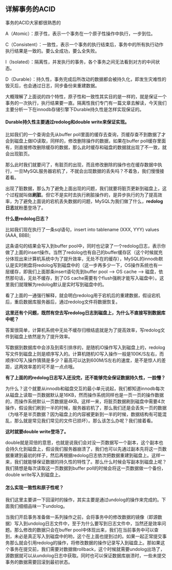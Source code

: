 ## 详解事务的ACID

事务的ACID大家都很熟悉的

A（Atomic）：原子性，表示一个事务在一个原子性操作中执行，一步到位。

C（Consistent）：一致性，表示一个事务的执行结束后，事务中的所有执行动作执行结果是一致的。要么全成功，要么全失败。

I（Isolated）：隔离性，并发执行的事务，各个事务之间无法看到对方的中间状态。

D（Durable）：持久性，事务完成后所改动的数据都会被持久化，即发生灾难性的毁灭后，也会通过日志，同步备份来重建数据。



大概理解了上面说的四个特性，原子性和一致性其实目的是一样的，就是保证一个事务的一次执行，执行结果要一直。隔离性我们专门有一篇文章去解读，今天我们主要分析一下在innodb存储引擎下Durable持久性是怎样实现保证的。



#### Durable持久性主要通过redolog和double write来保证实现。

比如我们的一个查询会先从buffer poll里面的缓存去查询，页缓存查不到数据了才会到磁盘上做IO读取，同样的，修改删除操作的数据，如果在buffer poll缓存里面有，则直接修改删除缓存的数据，那么此时缓存和磁盘的数据就出现了不一致，就会出现脏页。

那么此时我们就要问了，有脏页的出现，而且修改删除的操作也在缓存数据中执行，一旦MySQL服务器宕机了，不就会出现数据的丢失吗？不着急，我们慢慢接着看。



出现了脏数据，那么为了避免上面出现的问题，我们就要将脏页更新到磁盘上，这个过程就叫做**刷脏**。但它不是实时去执行刷脏操作的，是异步执行的为了提高效率，为了避免上面说的宕机丢失数据的问题，MySQL为我们做了什么，**redolog日志**就粉墨登场了。



**什么是redolog日志？**

比如我们现在执行了一条sql语句，insert into tablename (XXX, YYY) values (AAA, BBB);

这条语句的结果会写入到buffer pool中，同时也记录了一个redolog日志，表示你做了上面的insert操作。当然了redolog也有自己的buffer缓存区（这个时候就充分体现出来计算机系统中为了提升效率，无处不在的缓存），MySQL的innodb默认是实时刷盘将redolog写到磁盘中的（这一步再多少一下，OS操作系统也有一层缓存，即我们上面那条insert语句先到buffer pool --> OS cache --> 磁盘，依然那句话，无处不缓存，到了OS cache需要有个flush强刷才能写入磁盘中）。这里我们就理解为redolog默认是实时写到磁盘中的。

看了上面的一通强行解释，就会明白redolog用于宕机后的重建数据，假设宕机后，重启数据库服务器后，通过redolog文件将数据恢复。

**这里还有个问题，既然有空去写redolog日志到磁盘上，为什么不直接写到数据库中呢？**

答案很简单，计算机系统中无处不缓存归根结底就是为了提高效率，写redolog文件到磁盘上依然是为了提升效率。

写数据到数据库中会涉及到索引排序的，是随机IO操作写入到磁盘上的，redolog写文件到磁盘上则是顺序写入的。计算机随机IO写入操作一般是100K/S左右，而顺序IO写入操作猜猜是多少？最高可以达到600M/S左右的速度，是不是惊人的差距，这两效率差的可不是一点点哦。

**有了上面的的redolog日志写入还没完，还不能够完全保证数据持久性，一脸懵？**

为什么？这个就要从innodb和磁盘交互的最小单元说起，我们都知道innodb每次从磁盘上读取一页数据默认是16KB，然而操作系统同样也是一页一页的操作数据的，而操作系统默认一页数据是4KB。这样一来，将脏页数据刷到磁盘中需要4次操作，假设我们刷到一半的时候，服务器宕机了，那么我们还是会丢失一页的数据（为啥不是半页数据？因为磁盘上的内容被更新到一半的时候，数据结构有可能混乱，那么就是常见我们常见的文件已损坏）。那么该怎么办呢？我们接着看。



**这时就要double write登场了。**

double就是双倍的意思，也就是说我们会对没一页数据写一个副本，这个副本也会持久化到磁盘上，假设我们服务器崩溃了，我们也可以先通过副本先将这一页数据重建到最初的样子，然后再根据redolog日志依次把数据重建到磁盘上。这样一来，我们就能够保证数据的持久性的特性了。那么什么时候会写副本到磁盘上呢？我们猜想是每次读取这一页数据到buffer poll的时候会将这一页数据做一个备份，double write写入到磁盘上。



#### 怎么实现一致性和原子性呢？

我们这里主要讲一下回滚时的操作，其实主要是通过undolog的操作来完成的。下面我们细细品味一下undolog。

当我们开启事务准备做一系列操作之前，会将事务中的修改数据的镜像（即源数据）写入到undolog日志文件中，至于为什么要写到日志文件中，当然还是效率问题。那么修改的数据只会在buffer pool中体现出来，我们在当前事务中可以查到，未必是真正写入到磁盘中的哟，这个在上面也提到过的。如果一起正常提交事务那么就会引用redolog的操作，将修改数据的操作记录写入到磁盘上。那如果这个事务在提交前，我们需要对数据做rollback，这个时候就需要undolog出场了，源数据就可以从undolog日志中获取。同时也可以保证数据库崩溃时，一些未提交事务的数据需要回滚到最初状态。








